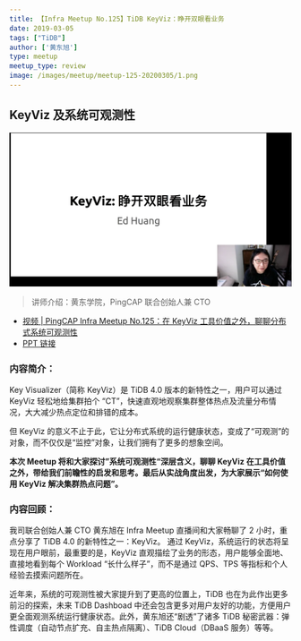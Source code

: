 ```yaml
---
title: 【Infra Meetup No.125】TiDB KeyViz：睁开双眼看业务
date: 2019-03-05
tags: ["TiDB"]
author: ['黄东旭']
type: meetup
meetup_type: review
image: /images/meetup/meetup-125-20200305/1.png
---
```


## KeyViz 及系统可观测性

![黄东旭](media/meetup-125-20200305/1.png)

>讲师介绍：黄东学院，PingCAP 联合创始人兼 CTO

+ [视频 | PingCAP Infra Meetup No.125：在 KeyViz 工具价值之外，聊聊分布式系统可观测性](https://www.bilibili.com/video/BV1vE411478G)
+ [PPT 链接](https://github.com/pingcap/presentations/blob/master/Infra-Meetup/Infra-Meetup-125-%E9%BB%84%E4%B8%9C%E6%97%AD-KeyViz-%E7%9D%81%E5%BC%80%E5%8F%8C%E7%9C%BC%E7%9C%8B%E4%B8%9A%E5%8A%A1.pdf)

### 内容简介：

Key Visualizer（简称 KeyViz）是 TiDB 4.0 版本的新特性之一，用户可以通过 KeyViz 轻松地给集群拍个 “CT”，快速直观地观察集群整体热点及流量分布情况，大大减少热点定位和排错的成本。

但 KeyViz 的意义不止于此，它让分布式系统的运行健康状态，变成了“可观测”的对象，而不仅仅是“监控”对象，让我们拥有了更多的想象空间。

**本次 Meetup 将和大家探讨”系统可观测性“深层含义，聊聊 KeyViz  在工具价值之外，带给我们前瞻性的启发和思考。最后从实战角度出发，为大家展示“如何使用 KeyViz 解决集群热点问题”。**

### 内容回顾：

我司联合创始人兼 CTO 黄东旭在 Infra Meetup 直播间和大家畅聊了 2 小时，重点分享了 TiDB 4.0 的新特性之一：KeyViz。 通过 KeyViz，系统运行的状态将呈现在用户眼前，最重要的是，KeyViz 直观描绘了业务的形态，用户能够全面地、直接地看到每个 Workload “长什么样子”，而不是通过 QPS、TPS 等指标和个人经验去摸索问题所在。

近年来，系统的可观测性被大家提升到了更高的位置上，TiDB 也在为此作出更多前沿的探索，未来 TiDB Dashboad 中还会包含更多对用户友好的功能，方便用户更全面观测系统运行健康状态。此外，黄东旭还“剧透”了诸多 TiDB 秘密武器：弹性调度（自动节点扩充、自主热点隔离）、TiDB Cloud（DBaaS 服务）等等。